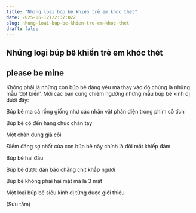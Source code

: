 ```yaml
---
title: "Những loại búp bê khiến trẻ em khóc thét"
date: 2025-06-12T22:37:02Z
slug: nhung-loai-bup-be-khien-tre-em-khoc-thet
draft: false
---
```


## Những loại búp bê khiến trẻ em khóc thét

## please be mine

Không phải là những con búp bê đáng yêu mà thay vào đó chúng là những mẫu ‘đột biến’.
Mời các bạn cùng chiêm ngưỡng những mẫu búp bê kinh dị dưới đây:
 

Búp bê ma cà rồng giống như các nhân vật phản diện trong phim cổ tích
 

Búp bê có đến hàng chục chân tay
 

Một chân dung già cỗi
 

Điểm đáng sợ nhất của con búp bê này chính là đôi mắt khiếp đảm
 

Búp bê hai đầu
 

Búp bê được dán báo chằng chịt khắp người
 

Búp bê không phải hai mặt mà là 3 mặt
 


Một loại búp bê siêu kinh dị từng được giới thiệu
 
(Sưu tầm)